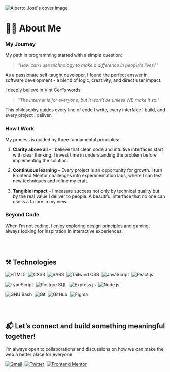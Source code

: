 ![Alberto José's cover image](https://github.com/user-attachments/assets/eb4c91e9-8b14-4304-acd0-47043b87834e)

<!-- About Me - start -->
# 👨‍💻 About Me

### My Journey

My path in programming started with a simple question: 

> *"How can I use technology to make a difference in people's lives?"* 

As a passionate self-taught developer, I found the perfect answer in software development - a blend of logic, creativity, and direct user impact.  

I deeply believe in Vint Cerf’s words: 

> *"The Internet is for everyone, but it won’t be unless WE make it so."* 

This philosophy guides every line of code I write, every interface I build, and every project I deliver.  

### How I Work

My process is guided by three fundamental principles:  

1. **Clarity above all** – I believe that clean code and intuitive interfaces start with clear thinking. I invest time in understanding the problem before implementing the solution.  

2. **Continuous learning** – Every project is an opportunity for growth. I turn Frontend Mentor challenges into experimentation labs, where I can test new techniques and refine my craft.  

3. **Tangible impact** – I measure success not only by technical quality but by the real value I deliver to people. A beautiful interface that no one can use is a failure in my view.

### Beyond Code

When I’m not coding, I enjoy exploring design principles and gaming, always looking for inspiration in interactive experiences.  

<br><br>
<!-- About Me - end -->

<!-- Technologies - start -->
## ⚒️ Technologies
   
![HTML5](https://img.shields.io/badge/HTML5-002833?style=for-the-badge&logo=html5&logoColor=white&logoSize=auto)&nbsp;
![CSS3](https://img.shields.io/badge/CSS3-002833?style=for-the-badge&logo=css3&logoColor=white&logoSize=auto)&nbsp;
![SASS](https://img.shields.io/badge/sass-002833?style=for-the-badge&logo=sass&logoColor=white&logoSize=auto)&nbsp;
![Tailwind CSS](https://img.shields.io/badge/Tailwind%20CSS-002833?style=for-the-badge&logo=tailwindcss&logoColor=white&logoSize=auto)&nbsp;
![JavaScript](https://img.shields.io/badge/JavaScript-002833?style=for-the-badge&logo=javascript&logoColor=white&logoSize=auto)&nbsp;
![React.js](https://img.shields.io/badge/React.js-002833?style=for-the-badge&logo=react&logoColor=white&logoSize=auto)&nbsp;

![TypeScript](https://img.shields.io/badge/Typescript-002833?style=for-the-badge&logo=typescript&logoColor=white&logoSize=auto)&nbsp;
![Postgre SQL](https://img.shields.io/badge/Postgre%20SQL-002833?style=for-the-badge&logo=postgresql&logoColor=white&logoSize=auto)&nbsp;
![Express.js](https://img.shields.io/badge/Express.js-002833?style=for-the-badge&logo=express&logoColor=white&logoSize=auto)&nbsp;
![Node.js](https://img.shields.io/badge/Node.js-002833?style=for-the-badge&logo=nodedotjs&logoColor=white&logoSize=auto)&nbsp;

![GNU Bash](https://img.shields.io/badge/GNU%20Bash-002833?style=for-the-badge&logo=gnubash&logoColor=white&logoSize=auto)&nbsp;
![Git](https://img.shields.io/badge/Git-002833?style=for-the-badge&logo=git&logoColor=white&logoSize=auto)&nbsp;
![GitHub](https://img.shields.io/badge/GitHub-002833?style=for-the-badge&logo=github&logoColor=white&logoSize=auto)&nbsp;
![Figma](https://img.shields.io/badge/Figma-002833?style=for-the-badge&logo=figma&logoColor=white&logoSize=auto)&nbsp;

<br><br>
<!-- Technologies - end -->

<!-- Let's Connect - start -->
## 📬 Let’s connect and build something meaningful together!

I’m always open to collaborations and discussions on how we can make the web a better place for everyone.

[![Gmail](https://img.shields.io/badge/GMAIL-002833?style=for-the-badge&logo=gmail&logoColor=white&logoSize=auto)](mailto:albertorauljose2@gmail.com)&nbsp;
[![Twitter](https://img.shields.io/badge/X-002833?style=for-the-002833&logo=x&logoColor=white&logoSize=auto)](https://twitter.com/albertorauljose)&nbsp;
[![Frontend Mentor](https://img.shields.io/badge/FRONTEND%20MENTOR-002833?style=for-the-badge&logo=frontendmentor&logoColor=white&logoSize=auto)](https://www.frontendmentor.io/profile/alberto-rj)
